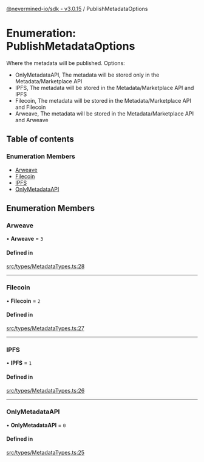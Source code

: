 [@nevermined-io/sdk - v3.0.15](../code-reference.md) / PublishMetadataOptions

# Enumeration: PublishMetadataOptions

Where the metadata will be published. Options:

- OnlyMetadataAPI, The metadata will be stored only in the Metadata/Marketplace API
- IPFS, The metadata will be stored in the Metadata/Marketplace API and IPFS
- Filecoin, The metadata will be stored in the Metadata/Marketplace API and Filecoin
- Arweave, The metadata will be stored in the Metadata/Marketplace API and Arweave

## Table of contents

### Enumeration Members

- [Arweave](PublishMetadataOptions.md#arweave)
- [Filecoin](PublishMetadataOptions.md#filecoin)
- [IPFS](PublishMetadataOptions.md#ipfs)
- [OnlyMetadataAPI](PublishMetadataOptions.md#onlymetadataapi)

## Enumeration Members

### Arweave

• **Arweave** = `3`

#### Defined in

[src/types/MetadataTypes.ts:28](https://github.com/nevermined-io/sdk-js/blob/172733038c5edaf3c10f438cc01aecd8a5cd0ce8/src/types/MetadataTypes.ts#L28)

---

### Filecoin

• **Filecoin** = `2`

#### Defined in

[src/types/MetadataTypes.ts:27](https://github.com/nevermined-io/sdk-js/blob/172733038c5edaf3c10f438cc01aecd8a5cd0ce8/src/types/MetadataTypes.ts#L27)

---

### IPFS

• **IPFS** = `1`

#### Defined in

[src/types/MetadataTypes.ts:26](https://github.com/nevermined-io/sdk-js/blob/172733038c5edaf3c10f438cc01aecd8a5cd0ce8/src/types/MetadataTypes.ts#L26)

---

### OnlyMetadataAPI

• **OnlyMetadataAPI** = `0`

#### Defined in

[src/types/MetadataTypes.ts:25](https://github.com/nevermined-io/sdk-js/blob/172733038c5edaf3c10f438cc01aecd8a5cd0ce8/src/types/MetadataTypes.ts#L25)
